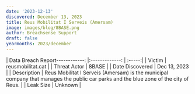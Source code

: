 ```yaml
---
date: '2023-12-13'
discovered: December 13, 2023
title: Reus Mobilitat I Serveis (Amersam)
image: images/blog/8BASE.png
author: Breachsense Support
draft: false
yearmonths: 2023/december
---
```


| Data Breach Report------------:     |:-------------:    | :-----:|
| Victim      | reusmobilitat.cat      | 
| Threat Actor      | 8BASE      | 
| Date Discovered      | Dec 13, 2023      | 
| Description      | Reus Mobilitat I Serveis (Amersam) is the municipal company that manages the public car parks and the blue zone of the city of Reus.      | 
| Leak Size      | Unknown      | 

